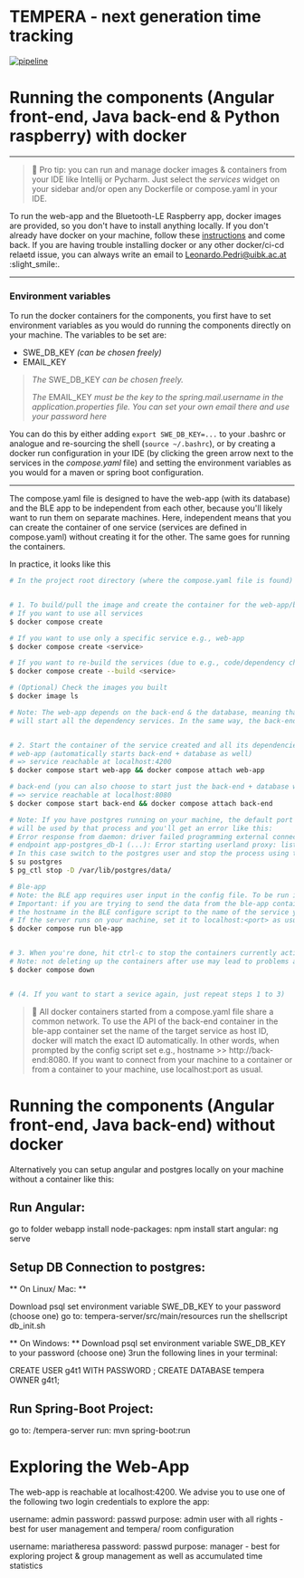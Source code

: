 TEMPERA - next generation time tracking
=======================================

[![pipeline](https://git.uibk.ac.at/informatik/qe/swess24/group4/g4t1/badges/main/pipeline.svg)](https://git.uibk.ac.at/informatik/qe/swess24/group4/g4t1/-/commits/main/)

# Running the components (Angular front-end, Java back-end & Python raspberry) with docker

---

> :rocket:
> Pro tip: you can run and manage docker images & containers from your IDE like Intellij or Pycharm.
> Just select the *services* widget on your sidebar and/or open any Dockerfile or compose.yaml in your IDE.

To run the web-app and the Bluetooth-LE Raspberry app,
docker images are provided, so you don't have to install anything locally.
If you don't already have docker on your machine, follow these [instructions](https://docs.docker.com/get-docker/) and
come back. If you are having trouble installing docker or any other docker/ci-cd relaetd issue,
you can always write an email to Leonardo.Pedri@uibk.ac.at :slight_smile:.

---

### Environment variables

To run the docker containers for the components, you first have to set environment variables as you would do
running the components directly on your machine. The variables to be set are:

* SWE_DB_KEY *(can be chosen freely)*
* EMAIL_KEY
 
> *The* SWE_DB_KEY *can be chosen freely.*
> 
> *The* EMAIL_KEY *must be the key to the spring.mail.username in the application.properties file. You can set your 
> own email there and use your password here*

You can do this by either adding `export SWE_DB_KEY=...` to your .bashrc or analogue and re-sourcing the shell 
(`source ~/.bashrc`), or by creating a docker run configuration in your IDE (by clicking the green arrow next to the 
services in the *compose.yaml* file) and setting the environment variables as you would for a maven or spring boot
configuration.

---

The compose.yaml file is designed to have the web-app (with its database) and the BLE app to be independent from each
other,
because you'll likely want to run them on separate machines. Here, independent means that you can create the container
of one
service (services are defined in compose.yaml) without creating it for the other. The same goes for running the
containers.

In practice, it looks like this

```bash
# In the project root directory (where the compose.yaml file is found)


# 1. To build/pull the image and create the container for the web-app/ble-app services from the compose.yaml
# If you want to use all services
$ docker compose create

# If you want to use only a specific service e.g., web-app
$ docker compose create <service>

# If you want to re-build the services (due to e.g., code/dependency changes)
$ docker compose create --build <service>

# (Optional) Check the images you built
$ docker image ls

# Note: The web-app depends on the back-end & the database, meaning that starting the web-app
# will start all the dependency services. In the same way, the back-end depends on the database.


# 2. Start the container of the service created and all its dependencies
# web-app (automatically starts back-end + database as well)
# => service reachable at localhost:4200
$ docker compose start web-app && docker compose attach web-app

# back-end (you can also choose to start just the back-end + database without the web-app)
# => service reachable at localhost:8080
$ docker compose start back-end && docker compose attach back-end

# Note: If you have postgres running on your machine, the default port 5432
# will be used by that process and you'll get an error like this:
# Error response from daemon: driver failed programming external connectivity on 
# endpoint app-postgres_db-1 (...): Error starting userland proxy: listen tcp4 0.0.0.0:5432: bind: address already in use
# In this case switch to the postgres user and stop the process using that port
$ su postgres
$ pg_ctl stop -D /var/lib/postgres/data/

# Ble-app
# Note: the BLE app requires user input in the config file. To be run in interactive mode, you have to use docker run.
# Important: if you are trying to send the data from the ble-app container to the back-end container, you have to set
# the hostname in the BLE configure script to the name of the service you are trying to reach, i.e., back-end:8080.
# If the server runs on your machine, set it to localhost:<port> as usual (see the note below for more info on this).
$ docker compose run ble-app


# 3. When you're done, hit ctrl-c to stop the containers currently active in your terminal. Then, delete the containers.
# Note: not deleting up the containers after use may lead to problems at the next start-up!
$ docker compose down


# (4. If you want to start a sevice again, just repeat steps 1 to 3)
```

> :mega:
> All docker containers started from a compose.yaml file share a common network. To use the API of the back-end
> container in the ble-app container set the name of the target service as host ID, docker will match
> the exact ID automatically. In other words, when prompted by the config script set e.g.,
> hostname >> http://back-end:8080.
> If you want to connect from your machine to a container or from a container to your machine, use localhost:port as
> usual.


# Running the components (Angular front-end, Java back-end) without docker
Alternatively you can setup angular and postgres locally on your machine without a container like this:

## Run Angular:
go to folder webapp
install node-packages: npm install
start angular: ng serve



## Setup DB Connection to postgres:
** On Linux/ Mac: **

Download psql
set environment variable SWE_DB_KEY to your password (choose one)
go to: tempera-server/src/main/resources
run the shellscript db_init.sh


** On Windows: **
Download psql
set environment variable SWE_DB_KEY to your password (choose one) 3run the following lines in your terminal:

CREATE USER g4t1 WITH PASSWORD <your Password>;
CREATE DATABASE tempera OWNER g4t1;



## Run Spring-Boot Project:

go to: /tempera-server
run: mvn spring-boot:run



# Exploring the Web-App

The web-app is reachable at localhost:4200.  We advise you to use one of the following two login credentials to explore the app:

username: admin
password:  passwd
purpose: admin user with all rights  - best for user management and tempera/ room configuration

username: mariatheresa
password: passwd
purpose: manager - best for exploring project & group management as well as accumulated time statistics

